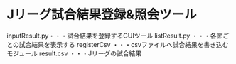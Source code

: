 # Jリーグ試合結果登録&照会ツール

inputResult.py・・・試合結果を登録するGUIツール
listResult.py ・・・各節ごとの試合結果を表示する
registerCsv   ・・・csvファイルへ試合結果を書き込むモジュール
result.csv    ・・・Jリーグの試合結果
